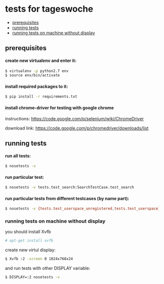 tests for tageswoche
==============

- [prerequisites](#prerequisites)
- [running tests](#running-tests)
- [running tests on machine without display](#running-tests-on-machine-without-display)

## prerequisites

####  create new virtualenv and enter it:
```sh
$ virtualenv -p python2.7 env
$ source env/bin/activate
```

####  install required packages to it:
```sh
$ pip install -r requirements.txt
```

#### install chrome-driver for testing with google chrome
instructions:
https://code.google.com/p/selenium/wiki/ChromeDriver

download link:
https://code.google.com/p/chromedriver/downloads/list

## running tests

####  run all tests:
```sh
$ nosetests -v
```

####  run particular test:
```sh
$ nosetests -v tests.test_search:SearchTestCase.test_search
```

#### run particular tests from different testcases (by name part):
```sh
$ nosetests -v {tests.test_userspace_unregistered,tests.test_userspace} -m rating
```

### running tests on machine without display
you should install Xvfb
```sh
# apt-get install xvfb
```

create new virtul display:
```sh
$ Xvfb :2 -screen 0 1024x768x24
```

and run tests with other DISPLAY variable:
```sh
$ DISPLAY=:2 nosetests -v
```
